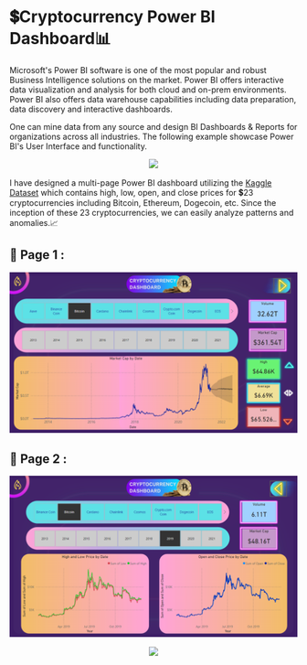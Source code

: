 # 💲Cryptocurrency Power BI Dashboard📊

  Microsoft's Power BI software is one of the most popular and robust Business Intelligence solutions on the market. Power BI offers interactive data visualization and analysis for both cloud and on-prem environments. Power BI also offers data warehouse capabilities including data preparation, data discovery and interactive dashboards.
  
  One can mine data from any source and design BI Dashboards & Reports for organizations across all industries. The following example showcase Power BI's User Interface and functionality.
 
 <p align="center">
  <img src="https://user-images.githubusercontent.com/89768465/192094536-795f30c0-1461-41ed-80e1-0aad37ece6bf.gif">
 </p>
  
  I have designed a multi-page Power BI dashboard utilizing the [Kaggle Dataset](https://www.kaggle.com/datasets/sudalairajkumar/cryptocurrencypricehistory) which contains high, low, open, and close prices for 💲23 cryptocurrencies including Bitcoin, Ethereum, Dogecoin, etc. Since the inception of these 23 cryptocurrencies, we can easily analyze patterns and anomalies.📈

##  🧮 Page 1 : 

  ![Dashboard-Screenshot](Assets/Cryptocurrency_Dashboard_Page-1.png) 
  
##  🧮 Page 2 : 
  
  ![Dashboard-Screenshot](Assets/Cryptocurrency_Dashboard_Page-2.png)

 <p align="center">
  <img src="https://user-images.githubusercontent.com/89768465/192094576-16cfcd69-5709-4992-ba69-43d6894c11a7.gif">
 </p>
